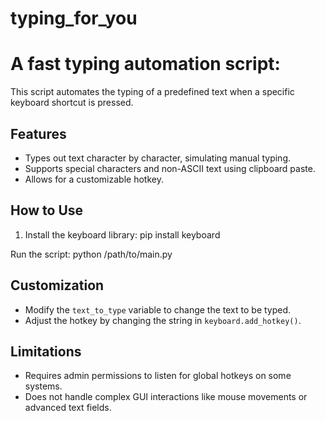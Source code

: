 # typing_for_you

# A fast typing automation script:

This script automates the typing of a predefined text when a specific keyboard shortcut is pressed.

## Features
- Types out text character by character, simulating manual typing.
- Supports special characters and non-ASCII text using clipboard paste.
- Allows for a customizable hotkey.

## How to Use
1. Install the keyboard library:
   	pip install keyboard
   
Run the script:
	python /path/to/main.py

## Customization
- Modify the `text_to_type` variable to change the text to be typed.
- Adjust the hotkey by changing the string in `keyboard.add_hotkey()`.

## Limitations
- Requires admin permissions to listen for global hotkeys on some systems.
- Does not handle complex GUI interactions like mouse movements or advanced text fields.
